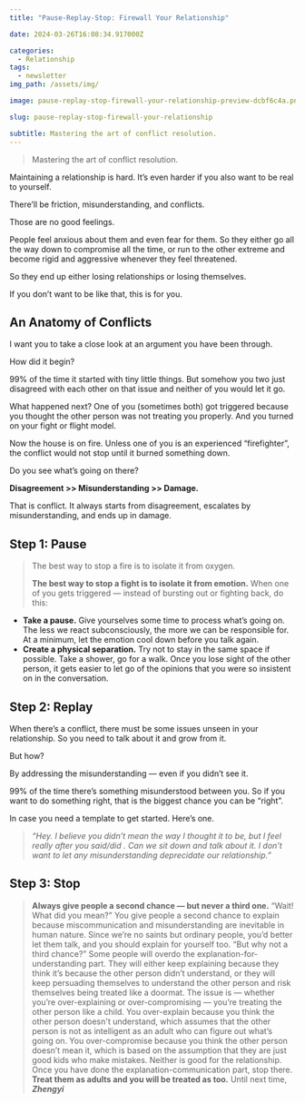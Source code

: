 ```yaml
---
title: "Pause-Replay-Stop: Firewall Your Relationship"

date: 2024-03-26T16:08:34.917000Z

categories:
  - Relationship
tags:
  - newsletter
img_path: /assets/img/

image: pause-replay-stop-firewall-your-relationship-preview-dcbf6c4a.png

slug: pause-replay-stop-firewall-your-relationship

subtitle: Mastering the art of conflict resolution.
---
```


> Mastering the art of conflict resolution.

Maintaining a relationship is hard. It’s even harder if you also want to be real to yourself.

There’ll be friction, misunderstanding, and conflicts.

Those are no good feelings.

People feel anxious about them and even fear for them. So they either go all the way down to compromise all the time, or run to the other extreme and become rigid and aggressive whenever they feel threatened.

So they end up either losing relationships or losing themselves.

If you don’t want to be like that, this is for you.

## **An Anatomy of Conflicts**

I want you to take a close look at an argument you have been through.

How did it begin?

99% of the time it started with tiny little things. But somehow you two just disagreed with each other on that issue and neither of you would let it go.

What happened next? One of you (sometimes both) got triggered because you thought the other person was not treating you properly. And you turned on your fight or flight model.

Now the house is on fire. Unless one of you is an experienced “firefighter”, the conflict would not stop until it burned something down.

Do you see what’s going on there?

**Disagreement >> Misunderstanding >> Damage.**

That is conflict. It always starts from disagreement, escalates by misunderstanding, and ends up in damage.

## Step 1: Pause

> The best way to stop a fire is to isolate it from oxygen.
>
> **The best way to stop a fight is to isolate it from emotion.**
> When one of you gets triggered — instead of bursting out or fighting back, do this:

- **Take a pause.** Give yourselves some time to process what’s going on. The less we react subconsciously, the more we can be responsible for. At a minimum, let the emotion cool down before you talk again.
- **Create a physical separation.** Try not to stay in the same space if possible. Take a shower, go for a walk. Once you lose sight of the other person, it gets easier to let go of the opinions that you were so insistent on in the conversation.

## Step 2: Replay

When there’s a conflict, there must be some issues unseen in your relationship. So you need to talk about it and grow from it.

But how?

By addressing the misunderstanding — even if you didn’t see it.

99% of the time there’s something misunderstood between you. So if you want to do something right, that is the biggest chance you can be “right”.

In case you need a template to get started. Here’s one.

> _“Hey. I believe you didn’t mean the way I thought it to be, but I feel really <your emotion> after you said/did <what happened>. Can we sit down and talk about it. I don’t want to let any misunderstanding deprecidate our relationship.”_

## Step 3: Stop

> **Always give people a second chance — but never a third one.**
> “Wait! What did you mean?”
> You give people a second chance to explain because miscommunication and misunderstanding are inevitable in human nature. Since we’re no saints but ordinary people, you’d better let them talk, and you should explain for yourself too.
> “But why not a third chance?”
> Some people will overdo the explanation-for-understanding part. They will either keep explaining because they think it’s because the other person didn’t understand, or they will keep persuading themselves to understand the other person and risk themselves being treated like a doormat.
> The issue is — whether you’re over-explaining or over-compromising — you’re treating the other person like a child.
> You over-explain because you think the other person doesn't understand, which assumes that the other person is not as intelligent as an adult who can figure out what’s going on.
> You over-compromise because you think the other person doesn’t mean it, which is based on the assumption that they are just good kids who make mistakes.
> Neither is good for the relationship.
> Once you have done the explanation-communication part, stop there.
> **Treat them as adults and you will be treated as too.**
> Until next time,
> _**Zhengyi**_

